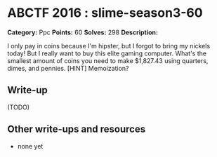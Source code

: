 # ABCTF 2016 : slime-season3-60

**Category:** Ppc
**Points:** 60
**Solves:** 298
**Description:**

I only pay in coins because I'm hipster, but I forgot to bring my nickels today! But I really want to buy this elite gaming computer. What's the smallest amount of coins you need to make $1,827.43 using quarters, dimes, and pennies.
[HINT] Memoization?

## Write-up

(TODO)

## Other write-ups and resources

* none yet
